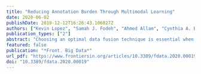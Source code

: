 ```yaml
---
title: "Reducing Annotation Burden Through Multimodal Learning"
date: 2020-06-02
publishDate: 2019-12-12T16:26:43.106027Z
authors: ["Kevin Lopez", "Samah J. Fodeh", "Ahmed Allam", "Cynthia A. Brandt", "Michael Krauthammer"]
publication_types: ["2"]
abstract: "Choosing an optimal data fusion technique is essential when performing machine learning with multimodal data. In this study, we examined deep learning-based multimodal fusion techniques for the combined classification of radiological images and associated text reports. In our analysis, we (1) compared the classification performance of three prototypical multimodal fusion techniques: Early, Late, and Model fusion, (2) assessed the performance of multimodal compared to unimodal learning; and finally (3) investigated the amount of labeled data needed by multimodal vs. unimodal models to yield comparable classification performance. Our experiments demonstrate the potential of multimodal fusion methods to yield competitive results using less training data (labeled data) than their unimodal counterparts. This was more pronounced using the Early and less so using the Model and Late fusion approaches. With increasing amount of training data, unimodal models achieved comparable results to multimodal models. Overall, our results suggest the potential of multimodal learning to decrease the need for labeled training data resulting in a lower annotation burden for domain experts."
featured: false
publication: "*Front. Big Data*"
url_pdf: "https://www.frontiersin.org/articles/10.3389/fdata.2020.00019/full"
doi: "10.3389/fdata.2020.00019"
---
```


